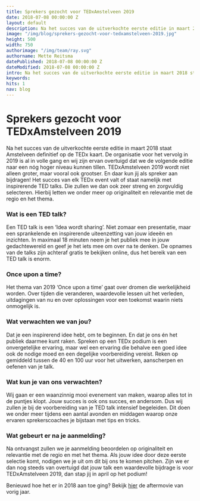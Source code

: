 ```yaml
---
title: Sprekers gezocht voor TEDxAmstelveen 2019
date: 2018-07-08 00:00:00 Z
layout: default
description: Na het succes van de uitverkochte eerste editie in maart 2018 staat Amstelveen definitief op de TEDx kaart. De organisatie voor het vervolg in 2019 is al in volle gang en wij zijn ervan overtuigd dat we de volgende editie naar een nóg hoger niveau kunnen tillen. TEDxAmstelveen 2019 wordt niet alleen groter, maar vooral ook grootser. En daar kun jij als spreker aan bijdragen!
image: "/img/blog/sprekers-gezocht-voor-tedxamstelveen-2019.jpg"
height: 500
width: 750
authorimage: "/img/team/ray.svg"
authorname: Mette Reitsma
datePublished: 2018-07-08 00:00:00 Z
dateModified: 2018-07-08 00:00:00 Z
intro: Na het succes van de uitverkochte eerste editie in maart 2018 staat Amstelveen definitief op de TEDx kaart. De organisatie voor het vervolg in 2019 is al in volle gang en wij zijn ervan overtuigd dat we de volgende editie naar een nóg hoger niveau kunnen tillen. TEDxAmstelveen 2019 wordt niet alleen groter, maar vooral ook grootser. En daar kun jij als spreker aan bijdragen!
keywords:
hits: 1
nav: blog
---
```


# Sprekers gezocht voor TEDxAmstelveen 2019

<a href="{{site.url}}{{page.url}}" title="{{ page.title }}"><amp-img noloading width="250" height="250" alt="{{ page.title }}" layout="responsive" src="{{site.url}}{{ page.image }}" class="photo pull-left"></amp-img></a>

Na het succes van de uitverkochte eerste editie in maart 2018 staat Amstelveen definitief op de TEDx kaart. De organisatie voor het vervolg in 2019 is al in volle gang en wij zijn ervan overtuigd dat we de volgende editie naar een nóg hoger niveau kunnen tillen. TEDxAmstelveen 2019 wordt niet alleen groter, maar vooral ook grootser. En daar kun jij als spreker aan bijdragen!
Het succes van elk TEDx event valt of staat namelijk met inspirerende TED talks. Die zullen we dan ook zeer streng en zorgvuldig selecteren. Hierbij letten we onder meer op originaliteit en relevantie met de regio en het thema.

### Wat is een TED talk?

Een TED talk is een ‘Idea wordt sharing’. Niet zomaar een presentatie, maar een sprankelende en inspirerende uiteenzetting van jouw ideeën en inzichten. In maximaal 18 minuten neem je het publiek mee in jouw gedachtewereld en geef je het iets mee om over na te denken. De opnames van de talks zijn achteraf gratis te bekijken online, dus het bereik van een TED talk is enorm.

### Once upon a time?

Het thema van 2019 ‘Once upon a time’ gaat over dromen die werkelijkheid worden. Over tijden die veranderen, waardevolle lessen uit het verleden, uitdagingen van nu en over oplossingen voor een toekomst waarin niets onmogelijk is.

### Wat verwachten we van jou?

Dat je een inspirerend idee hebt, om te beginnen. En dat je ons én het publiek daarmee kunt raken. Spreken op een TEDx podium is een onvergetelijke ervaring, maar wel een ervaring die behalve een goed idee ook de nodige moed en een degelijke voorbereiding vereist. Reken op gemiddeld tussen de 40 en 100 uur voor het uitwerken, aanscherpen en oefenen van je talk.

### Wat kun je van ons verwachten?

Wij gaan er een waanzinnig mooi evenement van maken, waarop alles tot in de puntjes klopt. Jouw succes is ook ons succes, en andersom. Dus wij zullen je bij de voorbereiding van je TED talk intensief begeleiden. Dit doen we onder meer tijdens een aantal avonden en middagen waarop onze ervaren sprekerscoaches je bijstaan met tips en tricks.


### Wat gebeurt er na je aanmelding?

Na ontvangst zullen we je aanmelding beoordelen op originaliteit en relevantie met de regio en met het thema. Als jouw idee door deze eerste selectie komt, nodigen we je uit om dit bij ons te komen pitchen. Zijn we er dan nog steeds van overtuigd dat jouw talk een waardevolle bijdrage is voor TEDxAmstelveen 2019, dan stap jij in april op het podium!

Benieuwd hoe het er in 2018 aan toe ging? Bekijk [hier](https://www.youtube.com/watch?v=O5ERrI1vyKQ) de aftermovie van vorig jaar.
